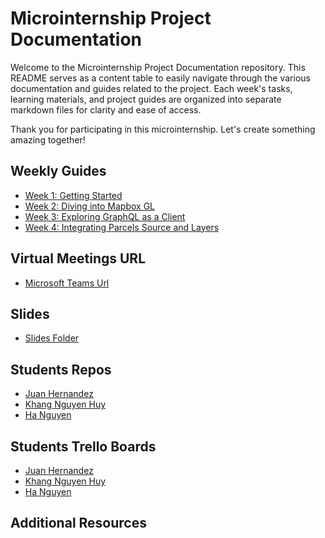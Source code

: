 # Microinternship Project Documentation

Welcome to the Microinternship Project Documentation repository. This README serves as a content table to easily navigate through the various documentation and guides related to the project. Each week's tasks, learning materials, and project guides are organized into separate markdown files for clarity and ease of access.

Thank you for participating in this microinternship. Let's create something amazing together!

## Weekly Guides

- [Week 1: Getting Started](week-01.md)
- [Week 2: Diving into Mapbox GL](week-02.md)
- [Week 3: Exploring GraphQL as a Client](week-03.md)
- [Week 4: Integrating Parcels Source and Layers](week-04.md)

## Virtual Meetings URL
- [Microsoft Teams Url](https://teams.microsoft.com/l/meetup-join/19%3ameeting_Mjc5MTNmYmEtMzJkNi00Y2Y2LWJhYzAtODkzMjBhMzZkOTJj%40thread.v2/0?context=%7b%22Tid%22%3a%22517adee1-c3f5-45e6-97ae-287ce0d080d9%22%2c%22Oid%22%3a%22a3ce337d-6aff-4219-904c-d6667447b9ad%22%7d)

## Slides
- [Slides Folder](https://openavenuesfoundation.sharepoint.com/:f:/r/sites/fellows/Shared%20Documents/Projects/P24026/Industry%20Project/Industry%20Project%20-%20Materials%20for%20Students/Slides?csf=1&web=1&e=rHivsA)

## Students Repos
- [Juan Hernandez](https://github.com/juan-phzy/real-estate-map)
- [Khang Nguyen Huy](https://github.com/nguyenhuykhang/real-estate-map)
- [Ha Nguyen](https://github.com/ngnguyen512/Real-Estate-Map---Open-Avenues)

## Students Trello Boards
- [Juan Hernandez](https://trello.com/b/h2cknMPC/open-aves-meridian-internship)
- [Khang Nguyen Huy](https://trello.com/b/L73MGulf/real-estate-map-internship-oa)
- [Ha Nguyen](https://trello.com/b/k9GPNhVb/my-trello-board)

## Additional Resources

